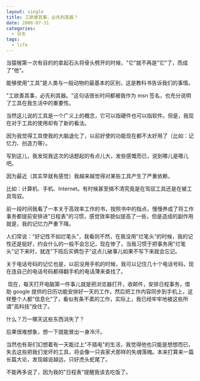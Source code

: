```yaml
---
layout: single
title: 工欲善其事，必先利其器？
date: 2008-07-31
categories:
  - 日志
tags:
  - life
---
```


当猿猴第一次有目的的拿起石头将骨头劈开的时候，\"它\"就不再是\"它\"了，而成了\"他\"。

能够使用\"工具\"是人类与一般动物的最基本的区别，这是教科书告诉我们的事情。

\"工欲善其事，必先利其器。\"这句话很长时间都被我作为 msn 签名，也充分说明了工具在我生活中的重要性。

当然这儿说的工具是一个广义上的概念，它可以指硬件也可以指软件。但是，我现在对于工具的使用却有了新的看法。

因为我觉得工具使我的大脑退化了，以前好使的功能现在都不太好用了（比如：记忆力、创造力等）。

写到这儿，我发现我这次的话题起的有点儿大，发些感慨而已，说到哪儿是哪儿吧。&nbsp;

因为最近（其实早就有感觉）我越来越觉得对某些工具产生了严重依赖，

比如：计算机、手机、Internet。有时候甚至搞不清究竟是在驾驭工具还是在被工具驾驭。

前一段时间我看了一本关于高效率工作的书，按照书中的指点，慢慢养成了将工作事务都提前安排进\"日程表\"的习惯，感觉效率貌似提高了一些，但是造成的副作用就是，我的记忆力严重下降。

人们常说：\"好记性不如烂笔头\"，我看则不然，在我没用\"烂笔头\"的时候，我的记性还是挺好，约会什么的一般不会忘记，现在惨了，当我习惯于把事务用\"烂笔头\"记下来时，就连\"下班后买俩包子\"这点儿破事儿如果不写下来就会忘记。

关于电话号码的记忆也是，以前没用手机的时候，我可以记住几十个电话号码，现在连自己的电话号码都得翻手机的电话薄来查找了。

&nbsp;现在，每天打开电脑第一件事儿就是把浏览器打开，收邮件，安排日程事务，借助 google 提供的日历功能安排好一天的工作，然后把工作内容同步到手机上，这样整个人都\"信息化\"了，看似有条不紊的工作，实际上，我已经牢牢地被这些所谓\"高科技\"拴住了。

什么？万一哪天这些东西消失了？

后果很难想象，想一下就能冒出一身冷汗。

当然也有哥们幻想着有一天能过上\"不插电\"的生活，我觉得他也只能是想想而已，失去这些把我们宠坏的工具，将会像一只丧家犬那样的失魂落魄。本来打算来一篇长篇大论，发现越说越远，只好虎头蛇尾了。

不能再多说了，因为我的\"日程表\"提醒我该去吃饭了。
